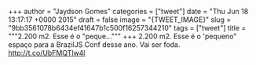 
+++
author = "Jaydson Gomes"
categories = ["tweet"]
date = "Thu Jun 18 13:17:17 +0000 2015"
draft = false
image = "{TWEET_IMAGE}"
slug = "9bb3561078b6434ef41647b1c500f16257344210"
tags = ["tweet"]
title = """2.200 m2. Esse é o "peque..."""
+++
2.200 m2. Esse é o 'pequeno" espaço para a BrazilJS Conf desse ano. Vai ser foda. http://t.co/UbFMQTlw4l
